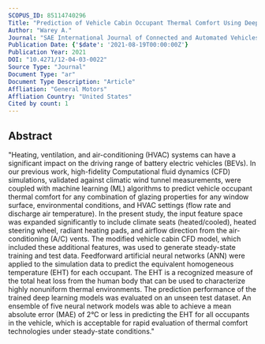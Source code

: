 ```yaml
---
SCOPUS_ID: 85114740296
Title: "Prediction of Vehicle Cabin Occupant Thermal Comfort Using Deep Learning and Computational Fluid Dynamics"
Author: "Warey A."
Journal: "SAE International Journal of Connected and Automated Vehicles"
Publication Date: {'$date': '2021-08-19T00:00:00Z'}
Publication Year: 2021
DOI: "10.4271/12-04-03-0022"
Source Type: "Journal"
Document Type: "ar"
Document Type Description: "Article"
Affliation: "General Motors"
Affliation Country: "United States"
Cited by count: 1
---
```


## Abstract
"Heating, ventilation, and air-conditioning (HVAC) systems can have a significant impact on the driving range of battery electric vehicles (BEVs). In our previous work, high-fidelity Computational fluid dynamics (CFD) simulations, validated against climatic wind tunnel measurements, were coupled with machine learning (ML) algorithms to predict vehicle occupant thermal comfort for any combination of glazing properties for any window surface, environmental conditions, and HVAC settings (flow rate and discharge air temperature). In the present study, the input feature space was expanded significantly to include climate seats (heated/cooled), heated steering wheel, radiant heating pads, and airflow direction from the air-conditioning (A/C) vents. The modified vehicle cabin CFD model, which included these additional features, was used to generate steady-state training and test data. Feedforward artificial neural networks (ANN) were applied to the simulation data to predict the equivalent homogeneous temperature (EHT) for each occupant. The EHT is a recognized measure of the total heat loss from the human body that can be used to characterize highly nonuniform thermal environments. The prediction performance of the trained deep learning models was evaluated on an unseen test dataset. An ensemble of five neural network models was able to achieve a mean absolute error (MAE) of 2°C or less in predicting the EHT for all occupants in the vehicle, which is acceptable for rapid evaluation of thermal comfort technologies under steady-state conditions."
